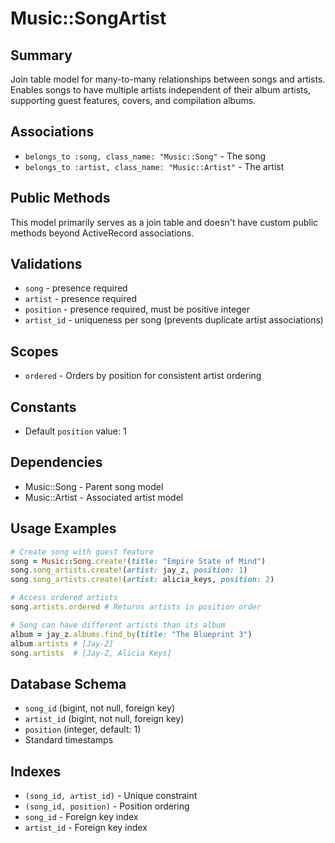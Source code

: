# Music::SongArtist

## Summary
Join table model for many-to-many relationships between songs and artists. Enables songs to have multiple artists independent of their album artists, supporting guest features, covers, and compilation albums.

## Associations
- `belongs_to :song, class_name: "Music::Song"` - The song
- `belongs_to :artist, class_name: "Music::Artist"` - The artist

## Public Methods
This model primarily serves as a join table and doesn't have custom public methods beyond ActiveRecord associations.

## Validations
- `song` - presence required
- `artist` - presence required
- `position` - presence required, must be positive integer  
- `artist_id` - uniqueness per song (prevents duplicate artist associations)

## Scopes
- `ordered` - Orders by position for consistent artist ordering

## Constants
- Default `position` value: 1

## Dependencies
- Music::Song - Parent song model
- Music::Artist - Associated artist model

## Usage Examples

```ruby
# Create song with guest feature
song = Music::Song.create!(title: "Empire State of Mind")
song.song_artists.create!(artist: jay_z, position: 1)
song.song_artists.create!(artist: alicia_keys, position: 2)

# Access ordered artists  
song.artists.ordered # Returns artists in position order

# Song can have different artists than its album
album = jay_z.albums.find_by(title: "The Blueprint 3")
album.artists # [Jay-Z]
song.artists  # [Jay-Z, Alicia Keys]
```

## Database Schema
- `song_id` (bigint, not null, foreign key)
- `artist_id` (bigint, not null, foreign key) 
- `position` (integer, default: 1)
- Standard timestamps

## Indexes
- `(song_id, artist_id)` - Unique constraint
- `(song_id, position)` - Position ordering
- `song_id` - Foreign key index
- `artist_id` - Foreign key index